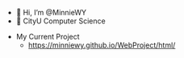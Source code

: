 - 👋 Hi, I’m @MinnieWY
- 🌱 CityU Computer Science 

* My Current Project
  * https://minniewy.github.io/WebProject/html/

<!---
MinnieWY/MinnieWY is a ✨ special ✨ repository because its `README.md` (this file) appears on your GitHub profile.
You can click the Preview link to take a look at your changes.
--->
